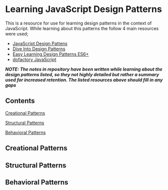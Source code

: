 # Learning JavaScript Design Patterns

This is a resource for use for learning design patterns in the context of JavaScript. While learning about this patterns the follow 4 main resources were used;

- [JavaScript Design Pattens](https://addyosmani.com/resources/essentialjsdesignpatterns/book/)
- [Dive Into Design Patterns](https://refactoring.guru/design-patterns/book)
- [Easy Learning Design Patterns ES6+](https://www.amazon.com.au/Easy-Learning-Design-Patterns-Javascript/dp/1070569739)
- [dofactory JavaScript](https://www.dofactory.com/javascript/design-patterns)

***NOTE: The notes in repository have been written while learning about the design patterns listed, so they not highly detailed but rather a summary used for increased retention. The listed resources above should fill in any gaps***

## Contents
[Creational Patterns](#creational-patterns)

[Structural Patterns](#structural-patterns)

[Behavioral Patterns](#behavioral-patterns)

## Creational Patterns
## Structural Patterns
## Behavioral Patterns